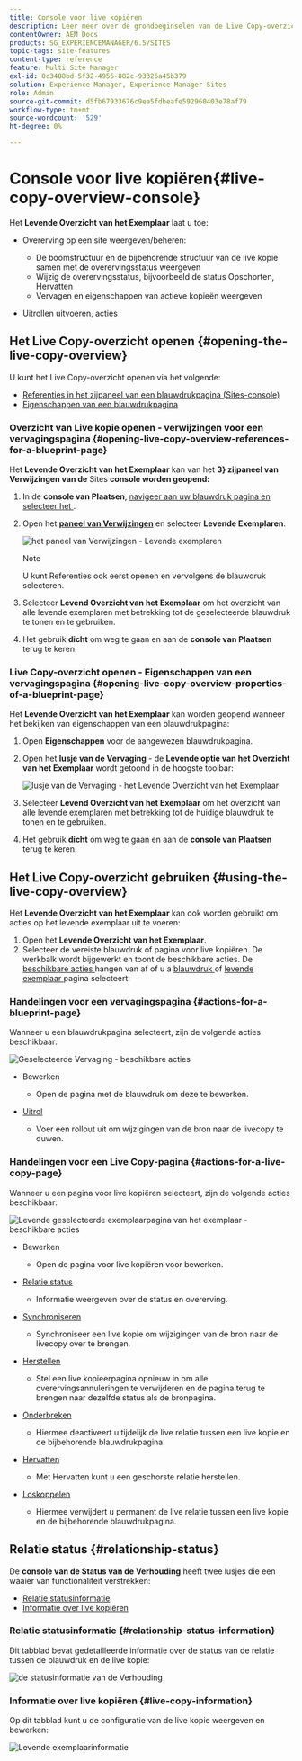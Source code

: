 ```yaml
---
title: Console voor live kopiëren
description: Leer meer over de grondbeginselen van de Live Copy-overzichtsconsole.
contentOwner: AEM Docs
products: SG_EXPERIENCEMANAGER/6.5/SITES
topic-tags: site-features
content-type: reference
feature: Multi Site Manager
exl-id: 0c3488bd-5f32-4956-882c-93326a45b379
solution: Experience Manager, Experience Manager Sites
role: Admin
source-git-commit: d5fb67933676c9ea5fdbeafe592960403e78af79
workflow-type: tm+mt
source-wordcount: '529'
ht-degree: 0%

---
```


# Console voor live kopiëren{#live-copy-overview-console}

Het **Levende Overzicht van het Exemplaar** laat u toe:

* Overerving op een site weergeven/beheren:

   * De boomstructuur en de bijbehorende structuur van de live kopie samen met de overervingsstatus weergeven
   * Wijzig de overervingsstatus, bijvoorbeeld de status Opschorten, Hervatten
   * Vervagen en eigenschappen van actieve kopieën weergeven

* Uitrollen uitvoeren, acties

## Het Live Copy-overzicht openen {#opening-the-live-copy-overview}

U kunt het Live Copy-overzicht openen via het volgende:

* [Referenties in het zijpaneel van een blauwdrukpagina (Sites-console)](#opening-live-copy-overview-references-for-a-blueprint-page)
* [Eigenschappen van een blauwdrukpagina](#opening-live-copy-overview-properties-of-a-blueprint-page)

### Overzicht van Live kopie openen - verwijzingen voor een vervagingspagina {#opening-live-copy-overview-references-for-a-blueprint-page}

Het **Levende Overzicht van het Exemplaar** kan van het **3&rbrace; zijpaneel van Verwijzingen van de** Sites **console worden geopend:**

1. In de **console van Plaatsen**, [ navigeer aan uw blauwdruk pagina en selecteer het ](/help/sites-authoring/basic-handling.md#viewing-and-selecting-resources).
1. Open het **[paneel van Verwijzingen](/help/sites-authoring/basic-handling.md#references)** en selecteer **Levende Exemplaren**.

   ![ het paneel van Verwijzingen - Levende exemplaren ](assets/chlimage_1-359.png)

   >[!NOTE]
   >
   >U kunt Referenties ook eerst openen en vervolgens de blauwdruk selecteren.

1. Selecteer **Levend Overzicht van het Exemplaar** om het overzicht van alle levende exemplaren met betrekking tot de geselecteerde blauwdruk te tonen en te gebruiken.
1. Het gebruik **dicht** om weg te gaan en aan de **console van Plaatsen** terug te keren.

### Live Copy-overzicht openen - Eigenschappen van een vervagingspagina {#opening-live-copy-overview-properties-of-a-blueprint-page}

Het **Levende Overzicht van het Exemplaar** kan worden geopend wanneer het bekijken van eigenschappen van een blauwdrukpagina:

1. Open **Eigenschappen** voor de aangewezen blauwdrukpagina.
1. Open het **lusje van de Vervaging** - de **Levende optie van het Overzicht van het Exemplaar** wordt getoond in de hoogste toolbar:

   ![ lusje van de Vervaging - het Levende Overzicht van het Exemplaar ](assets/chlimage_1-360.png)

1. Selecteer **Levend Overzicht van het Exemplaar** om het overzicht van alle levende exemplaren met betrekking tot de huidige blauwdruk te tonen en te gebruiken.

1. Het gebruik **dicht** om weg te gaan en aan de **console van Plaatsen** terug te keren.

## Het Live Copy-overzicht gebruiken {#using-the-live-copy-overview}

Het **Levende Overzicht van het Exemplaar** kan ook worden gebruikt om acties op het levende exemplaar uit te voeren:

1. Open het **Levende Overzicht van het Exemplaar**.
1. Selecteer de vereiste blauwdruk of pagina voor live kopiëren. De werkbalk wordt bijgewerkt en toont de beschikbare acties. De [ beschikbare acties ](/help/sites-administering/msm.md#terms-used) hangen van af of u a [ blauwdruk ](#actions-for-a-blueprint-page) of [ levende exemplaar ](#actions-for-a-live-copy-page) pagina selecteert:

### Handelingen voor een vervagingspagina {#actions-for-a-blueprint-page}

Wanneer u een blauwdrukpagina selecteert, zijn de volgende acties beschikbaar:

![ Geselecteerde Vervaging - beschikbare acties ](assets/chlimage_1-361.png)

* Bewerken

   * Open de pagina met de blauwdruk om deze te bewerken.

* [Uitrol](/help/sites-administering/msm.md#rollout-and-synchronize)

   * Voer een rollout uit om wijzigingen van de bron naar de livecopy te duwen.

### Handelingen voor een Live Copy-pagina {#actions-for-a-live-copy-page}

Wanneer u een pagina voor live kopiëren selecteert, zijn de volgende acties beschikbaar:

![ Levende geselecteerde exemplaarpagina van het exemplaar - beschikbare acties ](assets/chlimage_1-362.png)

* Bewerken

   * Open de pagina voor live kopiëren voor bewerken.

* [Relatie status](#relationship-status)

   * Informatie weergeven over de status en overerving.

* [Synchroniseren](/help/sites-administering/msm.md#rollout-and-synchronize)

   * Synchroniseer een live kopie om wijzigingen van de bron naar de livecopy over te brengen.

* [Herstellen](/help/sites-administering/msm-livecopy.md#resetting-a-live-copy-page)

   * Stel een live kopieerpagina opnieuw in om alle overervingsannuleringen te verwijderen en de pagina terug te brengen naar dezelfde status als de bronpagina.

* [Onderbreken](/help/sites-administering/msm.md#suspending-and-cancelling-inheritance-and-synchronization)

   * Hiermee deactiveert u tijdelijk de live relatie tussen een live kopie en de bijbehorende blauwdrukpagina.

* [Hervatten](/help/sites-administering/msm-livecopy.md#resuming-inheritance-for-a-page)

   * Met Hervatten kunt u een geschorste relatie herstellen.

* [Loskoppelen](/help/sites-administering/msm.md#detaching-a-live-copy)

   * Hiermee verwijdert u permanent de live relatie tussen een live kopie en de bijbehorende blauwdrukpagina.

## Relatie status {#relationship-status}

De **console van de Status van de Verhouding** heeft twee lusjes die een waaier van functionaliteit verstrekken:

* [Relatie statusinformatie](#relationship-status-information)
* [Informatie over live kopiëren](#live-copy-information)

### Relatie statusinformatie {#relationship-status-information}

Dit tabblad bevat gedetailleerde informatie over de status van de relatie tussen de blauwdruk en de live kopie:

![ de statusinformatie van de Verhouding ](assets/chlimage_1-363.png)

### Informatie over live kopiëren {#live-copy-information}

Op dit tabblad kunt u de configuratie van de live kopie weergeven en bewerken:

![ Levende exemplaarinformatie ](assets/chlimage_1-364.png)
